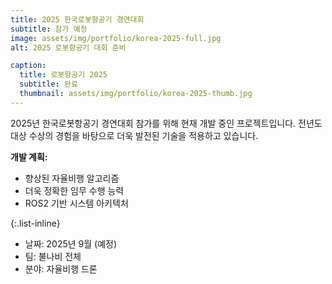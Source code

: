```yaml
---
title: 2025 한국로봇항공기 경연대회
subtitle: 참가 예정
image: assets/img/portfolio/korea-2025-full.jpg
alt: 2025 로봇항공기 대회 준비

caption:
  title: 로봇항공기 2025
  subtitle: 완료
  thumbnail: assets/img/portfolio/korea-2025-thumb.jpg
---
```

2025년 한국로봇항공기 경연대회 참가를 위해 현재 개발 중인 프로젝트입니다. 전년도 대상 수상의 경험을 바탕으로 더욱 발전된 기술을 적용하고 있습니다.

**개발 계획:**
- 향상된 자율비행 알고리즘
- 더욱 정확한 임무 수행 능력
- ROS2 기반 시스템 아키텍처

{:.list-inline}
- 날짜: 2025년 9월 (예정)
- 팀: 불나비 전체
- 분야: 자율비행 드론


